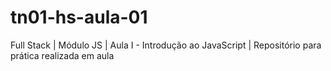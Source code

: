 # tn01-hs-aula-01
Full Stack | Módulo JS | Aula I - Introdução ao JavaScript | Repositório para prática realizada em aula
